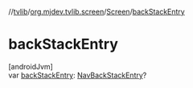 //[tvlib](../../../index.md)/[org.mjdev.tvlib.screen](../index.md)/[Screen](index.md)/[backStackEntry](back-stack-entry.md)

# backStackEntry

[androidJvm]\
var [backStackEntry](back-stack-entry.md): [NavBackStackEntry](https://developer.android.com/reference/kotlin/androidx/navigation/NavBackStackEntry.html)?
